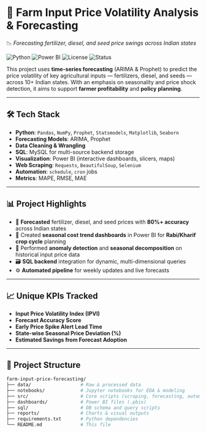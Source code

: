 # 🌾 Farm Input Price Volatility Analysis & Forecasting

📉 *Forecasting fertilizer, diesel, and seed price swings across Indian states*

![Python](https://img.shields.io/badge/Python-3.10-blue.svg)
![Power BI](https://img.shields.io/badge/Power%20BI-Dashboard-yellow)
![License](https://img.shields.io/badge/License-MIT-green.svg)
![Status](https://img.shields.io/badge/Project-Active-brightgreen)

This project uses **time-series forecasting** (ARIMA & Prophet) to predict the price volatility of key agricultural inputs — fertilizers, diesel, and seeds — across 10+ Indian states. With an emphasis on seasonality and price shock detection, it aims to support **farmer profitability** and **policy planning**.

---

## 🛠️ Tech Stack

- **Python**: `Pandas`, `NumPy`, `Prophet`, `Statsmodels`, `Matplotlib`, `Seaborn`
- **Forecasting Models**: ARIMA, Prophet
- **Data Cleaning & Wrangling**
- **SQL**: MySQL for multi-source backend storage
- **Visualization**: Power BI (interactive dashboards, slicers, maps)
- **Web Scraping**: `Requests`, `BeautifulSoup`, `Selenium`
- **Automation**: `schedule`, `cron` jobs
- **Metrics**: MAPE, RMSE, MAE

---

## 📊 Project Highlights

- 🔮 **Forecasted** fertilizer, diesel, and seed prices with **80%+ accuracy** across Indian states
- 🌾 Created **seasonal cost trend dashboards** in Power BI for **Rabi/Kharif crop cycle** planning
- 🧠 Performed **anomaly detection** and **seasonal decomposition** on historical input price data
- 🗃️ **SQL backend** integration for dynamic, multi-dimensional queries
- ⚙️ **Automated pipeline** for weekly updates and live forecasts

---

## 📈 Unique KPIs Tracked

- **Input Price Volatility Index (IPVI)**
- **Forecast Accuracy Score**
- **Early Price Spike Alert Lead Time**
- **State-wise Seasonal Price Deviation (%)**
- **Estimated Savings from Forecast Adoption**

---

## 📂 Project Structure

```bash
farm-input-price-forecasting/
├── data/                  # Raw & processed data
├── notebooks/             # Jupyter notebooks for EDA & modeling
├── src/                   # Core scripts (scraping, forecasting, automation)
├── dashboards/            # Power BI files (.pbix)
├── sql/                   # DB schema and query scripts
├── reports/               # Charts & visual outputs
├── requirements.txt       # Python dependencies
└── README.md              # This file
```
